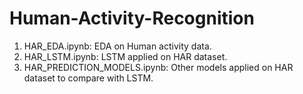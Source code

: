 # Human-Activity-Recognition

1. HAR_EDA.ipynb: EDA on Human activity data.
2. HAR_LSTM.ipynb: LSTM applied on HAR dataset.
3. HAR_PREDICTION_MODELS.ipynb: Other models applied on HAR dataset to compare with LSTM.
